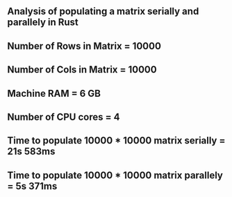## Analysis of populating a matrix serially and parallely in Rust
## Number of Rows in Matrix = 10000
## Number of Cols in Matrix = 10000
## Machine RAM = 6 GB
## Number of CPU cores = 4
## Time to populate 10000 * 10000 matrix serially = 21s 583ms
## Time to populate 10000 * 10000 matrix parallely = 5s 371ms
